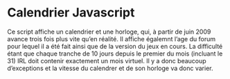 # Calendrier Javascript

Ce script affiche un calendrier et une horloge, qui, à partir de juin 2009 avance trois fois plus vite qu’en réalité.
Il affiche égalemnt l’age du forum pour lequel il a été fait ainsi que de la version du jeux en cours.
La difficulté étant que chaque tranche de 10 jours depuis le premier du mois (incluant le 31) IRL doit contenir exactement un mois virtuel. Il y a donc beaucoup d’exceptions et la vitesse du calendrer et de son horloge va donc varier.
